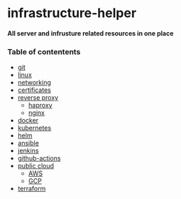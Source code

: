 # infrastructure-helper
#### All server and infrusture related resources in one place

### Table of contentents
- [git]()
- [linux]()
- [networking]()
- [certificates]()
- [reverse proxy]()
    - [haproxy]()
    - [nginx]()
- [docker]()
- [kubernetes]()
- [helm]()
- [ansible]()
- [jenkins]()
- [github-actions]()
- [public cloud]()
    - [AWS]()
    - [GCP]()
- [terraform]()
